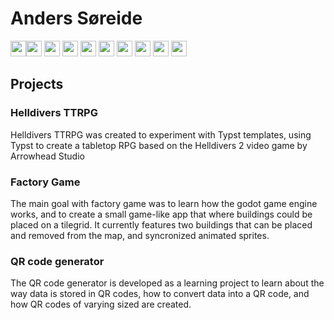 <h1>Anders Søreide</h1>


<img height=25 src="https://cdn.jsdelivr.net/gh/devicons/devicon@latest/icons/c/c-original.svg" /><img height=25 src="https://cdn.jsdelivr.net/gh/devicons/devicon@latest/icons/csharp/csharp-original.svg" />
<img height=25 src="https://cdn.jsdelivr.net/gh/devicons/devicon@latest/icons/rust/rust-original.svg" />
<img height=25 src="https://cdn.jsdelivr.net/gh/devicons/devicon@latest/icons/python/python-original.svg" />
<img height=25 src="https://cdn.jsdelivr.net/gh/devicons/devicon@latest/icons/mariadb/mariadb-original.svg" />
<img height=25 src="https://cdn.jsdelivr.net/gh/devicons/devicon@latest/icons/sqlite/sqlite-original.svg" />
<img height=25 src="https://cdn.jsdelivr.net/gh/devicons/devicon@latest/icons/flask/flask-original.svg" />
<img height=25 src="https://cdn.jsdelivr.net/gh/devicons/devicon@latest/icons/javascript/javascript-original.svg" />
<img height=25 src="https://cdn.jsdelivr.net/gh/devicons/devicon@latest/icons/azure/azure-original.svg" />
<img height=25 src="https://cdn.jsdelivr.net/gh/devicons/devicon@latest/icons/docker/docker-original.svg" />


<h2> Projects </h2>


<h3> Helldivers TTRPG </h3>
<p>
Helldivers TTRPG was created to experiment with Typst templates, 
using Typst to create a tabletop RPG based on the Helldivers 2 video game by Arrowhead Studio
</p>


<h3> Factory Game </h3>
<p>
The main goal with factory game was to learn how the godot game engine works, and to create a small game-like app that where buildings could be placed on a tilegrid.
It currently features two buildings that can be placed and removed from the map, and syncronized animated sprites.
</p>


<h3> QR code generator </h3>
<p>
The QR code generator is developed as a learning project to learn about the way data is stored in QR codes, how to convert data into a QR code, and how QR codes of varying sized are created.
</p>
